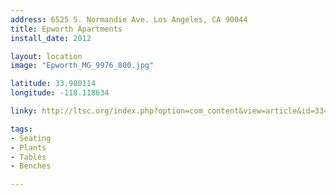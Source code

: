 ```yaml
---
address: 6525 S. Normandie Ave. Los Angeles, CA 90044
title: Epworth Apartments
install_date: 2012

layout: location
image: "Epworth_MG_9976_800.jpg"

latitude: 33.980114
longitude: -118.118634

linky: http://ltsc.org/index.php?option=com_content&view=article&id=334

tags:	
- Seating
- Plants
- Tables
- Benches

---
```

